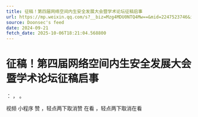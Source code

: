 ```yaml
---
title: 征稿！第四届网络空间内生安全发展大会暨学术论坛征稿启事
url: https://mp.weixin.qq.com/s?__biz=Mzg4MDU0NTQ4Mw==&mid=2247523746&idx=2&sn=71c85f62655aa43fd93fae323ffe9a33
source: Doonsec's feed
date: 2024-09-21
fetch_date: 2025-10-06T18:21:04.568800
---
```


# 征稿！第四届网络空间内生安全发展大会暨学术论坛征稿启事

：
，
。

视频
小程序
赞
，轻点两下取消赞
在看
，轻点两下取消在看